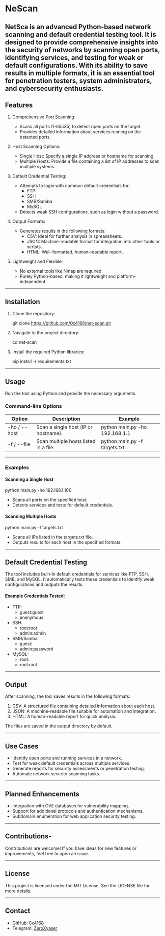  # NeScan 
 NetSca is an advanced Python-based network scanning and default credential testing tool. It is designed to provide comprehensive insights into the security of networks by scanning open ports, identifying services, and testing for weak or default configurations. With its ability to save results in multiple formats, it is an essential tool for penetration testers, system administrators, and cybersecurity enthusiasts.
---
## Features
1. Comprehensive Port Scanning:
    - Scans all ports (1-65535) to detect open ports on the target.
    - Provides detailed information about services running on the detected ports.
 
 2. Host Scanning Options:
    - Single Host: Specify a single IP address or hostname for scanning.
    - Multiple Hosts: Provide a file containing a list of IP addresses to scan multiple systems.
 
 3. Default Credential Testing:
    - Attempts to login with common default credentials for:
      - FTP
      - SSH
      - SMB/Samba
      - MySQL
    - Detects weak SSH configurations, such as login without a password.
 
 4. Output Formats:
    - Generates results in the following formats:
      - CSV: Ideal for further analysis in spreadsheets.
      - JSON: Machine-readable format for integration into other tools or scripts.
      - HTML: Well-formatted, human-readable report.
 
 5. Lightweight and Flexible:
    - No external tools like Nmap are required.
    - Purely Python-based, making it lightweight and platform-independent.
 
 ---
 
 ## Installation
 
 1. Clone the repository:
   
    git clone https://github.com/0x4168/net-scan.git
    
 
 2. Navigate to the project directory:
   
    cd net-scan
    
 
 3. Install the required Python libraries:
   
    pip install -r requirements.txt
    
 
 ---
 
 ## Usage
 
 Run the tool using Python and provide the necessary arguments.
 
 ### Command-line Options
 | Option              | Description                                     | Example                        |
 |---------------------|-------------------------------------------------|--------------------------------|
 | -ho / --host    | Scan a single host (IP or hostname).            | python main.py -ho 192.168.1.1 |
 | -f / --file     | Scan multiple hosts listed in a file.           | python main.py -f targets.txt |
 
 ---
 
 ### Examples
 
 #### Scanning a Single Host

 python main.py -ho 192.168.1.100
 
 - Scans all ports on the specified host.
 - Detects services and tests for default credentials.
 
 #### Scanning Multiple Hosts

 python main.py -f targets.txt
 
 - Scans all IPs listed in the targets.txt file.
 - Outputs results for each host in the specified formats.
 
 ---
 
 ## Default Credential Testing
 
 The tool includes built-in default credentials for services like FTP, SSH, SMB, and MySQL. It automatically tests these credentials to identify weak configurations and outputs the results.
 
 #### Example Credentials Tested:
 - FTP:
   - guest:guest
   - anonymous:<empty>
 - SSH:
   - root:root
   - admin:admin
 - SMB/Samba:
   - guest:<empty>
   - admin:password
 - MySQL:
   - root:<empty>
   - root:root
 
 ---
 
 ## Output
 
 After scanning, the tool saves results in the following formats:
 1. CSV: A structured file containing detailed information about each host.
 2. JSON: A machine-readable file suitable for automation and integration.
 3. HTML: A human-readable report for quick analysis.
 
 The files are saved in the output directory by default.
 
 ---
 
 ## Use Cases
 - Identify open ports and running services in a network.
 - Test for weak default credentials across multiple services.
 - Generate reports for security assessments or penetration testing.
 - Automate network security scanning tasks.
 
 ---
 
 ## Planned Enhancements
 - Integration with CVE databases for vulnerability mapping.
 - Support for additional protocols and authentication mechanisms.
 - Subdomain enumeration for web application security testing.
 
 ---
 
 ## Contributions- 
 Contributions are welcome! If you have ideas for new features or improvements, feel free to open an issue.
 
 ---
 
 ## License
 This project is licensed under the MIT License. See the LICENSE file for more details.
 
 ---
 
 ## Contact
 - GitHub: [0x4168](https://github.com/0x4168)
 - Telegram: [ZeroXyaser](https://t.me/ZeroXyaser)
